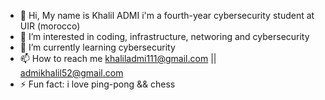 - 👋 Hi, My name is Khalil ADMI i'm a fourth-year cybersecurity student at UIR (morocco) 
- 👀 I’m interested in coding, infrastructure, networing and cybersecurity 
- 🌱 I’m currently learning cybersecurity 
- 📫 How to reach me khaliladmi111@gmail.com || admikhalil52@gmail.com  
- ⚡ Fun fact: i love ping-pong && chess 

<!---
mvvpx/mvvpx is a ✨ special ✨ repository because its `README.md` (this file) appears on your GitHub profile.
You can click the Preview link to take a look at your changes.
--->
